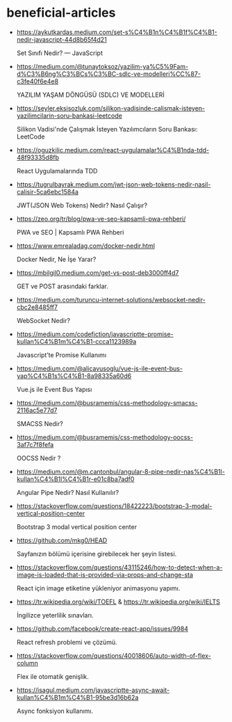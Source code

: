 # beneficial-articles

* https://aykutkardas.medium.com/set-s%C4%B1n%C4%B1f%C4%B1-nedir-javascript-44d8b65f4d21 <p>Set Sınıfı Nedir? — JavaScript</p>

* https://medium.com/@tunaytoksoz/yazilim-ya%C5%9Fam-d%C3%B6ng%C3%BCs%C3%BC-sdlc-ve-modelleri%CC%87-c3fe40f6e4e8 <p>YAZILIM YAŞAM DÖNGÜSÜ (SDLC) VE MODELLERİ</p>

* https://seyler.eksisozluk.com/silikon-vadisinde-calismak-isteyen-yazilimcilarin-soru-bankasi-leetcode <p>Silikon Vadisi'nde Çalışmak İsteyen Yazılımcıların Soru Bankası: LeetCode</p>

* https://oguzkilic.medium.com/react-uygulamalar%C4%B1nda-tdd-48f93335d8fb <p>React Uygulamalarında TDD</p>

* https://tugrulbayrak.medium.com/jwt-json-web-tokens-nedir-nasil-calisir-5ca6ebc1584a <p>JWT(JSON Web Tokens) Nedir? Nasıl Çalışır?</p>

* https://zeo.org/tr/blog/pwa-ve-seo-kapsamli-pwa-rehberi/ <p>PWA ve SEO | Kapsamlı PWA Rehberi</p>

* https://www.emrealadag.com/docker-nedir.html <p>Docker Nedir, Ne İşe Yarar?</p>

* https://mbilgil0.medium.com/get-vs-post-deb3000ff4d7 <p>GET ve POST arasındaki farklar.</p>

* https://medium.com/turuncu-internet-solutions/websocket-nedir-cbc2e8485ff7 <p>WebSocket Nedir?</p>

* https://medium.com/codefiction/javascriptte-promise-kullan%C4%B1m%C4%B1-ccca1123989a <p>Javascript’te Promise Kullanımı</p>

* https://medium.com/@alicavusoglu/vue-js-ile-event-bus-yap%C4%B1s%C4%B1-8a98335a60d6 <p>Vue.js ile Event Bus Yapısı</p>

* https://medium.com/@busramemis/css-methodology-smacss-2116ac5e77d7 <p>SMACSS Nedir?</p>

* https://medium.com/@busramemis/css-methodology-oocss-3af7c7f8fefa <p>OOCSS Nedir ?</p>

* https://medium.com/@m.cantonbul/angular-8-pipe-nedir-nas%C4%B1l-kullan%C4%B1l%C4%B1r-e01c8ba7adf0 <p>Angular Pipe Nedir? Nasıl Kullanılır?</p>

* https://stackoverflow.com/questions/18422223/bootstrap-3-modal-vertical-position-center <p>Bootstrap 3 modal vertical position center</p>

* https://github.com/mkg0/HEAD <p>Sayfanızın <head> bölümü içerisine girebilecek her şeyin listesi.</p>
  
* https://stackoverflow.com/questions/43115246/how-to-detect-when-a-image-is-loaded-that-is-provided-via-props-and-change-sta <p>React için image etiketine yükleniyor animasyonu yapımı.</p>

* https://tr.wikipedia.org/wiki/TOEFL & https://tr.wikipedia.org/wiki/IELTS <p>İngilizce yeterlilik sınavları.</p>

* https://github.com/facebook/create-react-app/issues/9984 <p>React refresh problemi ve çözümü.</p>

* https://stackoverflow.com/questions/40018606/auto-width-of-flex-column <p>Flex ile otomatik genişlik.</p>

* https://isagul.medium.com/javascriptte-async-await-kullan%C4%B1m%C4%B1-95be3d16b62a <p>Async fonksiyon kullanımı.</p>
